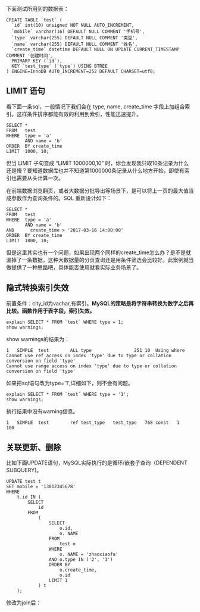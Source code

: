 下面测试所用到的数据表：

    CREATE TABLE `test` (
	  `id` int(10) unsigned NOT NULL AUTO_INCREMENT,
	  `mobile` varchar(16) DEFAULT NULL COMMENT '手机号',
	  `type` varchar(255) DEFAULT NULL COMMENT '类型',
	  `name` varchar(255) DEFAULT NULL COMMENT '姓名',
	  `create_time` datetime DEFAULT NULL ON UPDATE CURRENT_TIMESTAMP COMMENT '创建时间',
	  PRIMARY KEY (`id`),
	  KEY `test_type` (`type`) USING BTREE
	) ENGINE=InnoDB AUTO_INCREMENT=252 DEFAULT CHARSET=utf8;



## LIMIT 语句 ##
看下面一条sql，一般情况下我们会在 type, name, create_time 字段上加组合索引。这样条件排序都能有效的利用到索引，性能迅速提升。
    
	SELECT * 
	FROM   test 
	WHERE  type = 'a' 
	       AND name = 'b' 
	ORDER  BY create_time 
	LIMIT  1000, 10;

但当 LIMIT 子句变成 “LIMIT 1000000,10” 时，你会发现我只取10条记录为什么还是慢？要知道数据库也并不知道第1000000条记录从什么地方开始，即使有索引也需要从头计算一次。  

在前端数据浏览翻页，或者大数据分批导出等场景下，是可以将上一页的最大值当成参数作为查询条件的。SQL 重新设计如下：  

    SELECT * 
	FROM   test 
	WHERE  type = 'a' 
	       AND name = 'b' 
	AND      create_time > '2017-03-16 14:00:00'
	ORDER  BY create_time 
	LIMIT  1000, 10;

但是这里其实也有一个问题，如果出现两个同样的create_time怎么办？是不是就漏掉了一条数据，这种大数据量的分页查询还是用条件筛选会比较好。此案例就当做提供了一种思路吧，具体能否使用就看实际业务场景了。  


## 隐式转换索引失效 ##

前置条件：city_id为vachar,有索引。**MySQL的策略是将字符串转换为数字之后再比较。函数作用于表字段，索引失效。**

    explain SELECT * FROM `test` WHERE type = 1;
	show warnings;
	
show warnings的结果为：  

	1	SIMPLE	test		ALL	type				251	10	Using where
    Cannot use ref access on index 'type' due to type or collation conversion on field 'type'
	Cannot use range access on index 'type' due to type or collation conversion on field 'type'

如果把sql语句改为type='1',详细如下，则不会有问题。  

    explain SELECT * FROM `test` WHERE type = '1';
	show warnings;

执行结果中没有warning信息。

    1	SIMPLE	test		ref	test_type	test_type	768	const	1	100	



## 关联更新、删除 ##
比如下面UPDATE语句，MySQL实际执行的是循环/嵌套子查询（DEPENDENT SUBQUERY)。

    UPDATE test t
	SET mobile = '13812345678'
	WHERE
		t.id IN (
			SELECT
				id
			FROM
				(
					SELECT
						o.id,
						o. NAME
					FROM
						test o
					WHERE
						o. NAME = 'zhaoxiaofa'
					AND o.type IN ('2', '3')
					ORDER BY
						o.create_time,
						o.id
					LIMIT 1
				) t
		);


修改为join后：

    


	

